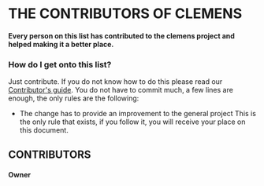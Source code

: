 # THE CONTRIBUTORS OF CLEMENS

#### Every person on this list has contributed to the clemens project and helped making it a better place.

### How do I get onto this list?
Just contribute. If you do not know how to do this please read our [Contributor's guide](google.com). You do not have to commit much, a few lines are enough, the only
rules are the following:
* The change has to provide an improvement to the general project
This is the only rule that exists, if you follow it, you will receive your place on this document.

## CONTRIBUTORS
#### Owner
